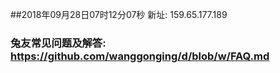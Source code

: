 ##2018年09月28日07时12分07秒 新址: 159.65.177.189
### 兔友常见问题及解答: https://github.com/wanggonging/d/blob/w/FAQ.md
